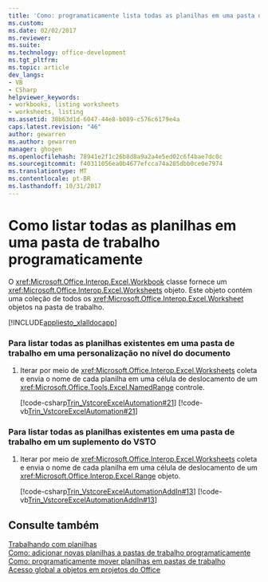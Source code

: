 ```yaml
---
title: 'Como: programaticamente lista todas as planilhas em uma pasta de trabalho | Microsoft Docs'
ms.custom: 
ms.date: 02/02/2017
ms.reviewer: 
ms.suite: 
ms.technology: office-development
ms.tgt_pltfrm: 
ms.topic: article
dev_langs:
- VB
- CSharp
helpviewer_keywords:
- workbooks, listing worksheets
- worksheets, listing
ms.assetid: 38b63d1d-6047-44e8-b089-c576c6179e4a
caps.latest.revision: "46"
author: gewarren
ms.author: gewarren
manager: ghogen
ms.openlocfilehash: 78941e2f1c26b8d8a9a2a4e5ed02c6f4bae7dc0c
ms.sourcegitcommit: f40311056ea0b4677efcca74a285dbb0ce0e7974
ms.translationtype: MT
ms.contentlocale: pt-BR
ms.lasthandoff: 10/31/2017
---
```

# <a name="how-to-programmatically-list-all-worksheets-in-a-workbook"></a>Como listar todas as planilhas em uma pasta de trabalho programaticamente
  O <xref:Microsoft.Office.Interop.Excel.Workbook> classe fornece um <xref:Microsoft.Office.Interop.Excel.Worksheets> objeto. Este objeto contém uma coleção de todos os <xref:Microsoft.Office.Interop.Excel.Worksheet> objetos na pasta de trabalho.  
  
 [!INCLUDE[appliesto_xlalldocapp](../vsto/includes/appliesto-xlalldocapp-md.md)]  
  
### <a name="to-list-all-existing-worksheets-in-a-workbook-in-a-document-level-customization"></a>Para listar todas as planilhas existentes em uma pasta de trabalho em uma personalização no nível do documento  
  
1.  Iterar por meio de <xref:Microsoft.Office.Interop.Excel.Worksheets> coleta e envia o nome de cada planilha em uma célula de deslocamento de um <xref:Microsoft.Office.Tools.Excel.NamedRange> controle.  
  
     [!code-csharp[Trin_VstcoreExcelAutomation#21](../vsto/codesnippet/CSharp/Trin_VstcoreExcelAutomationCS/Sheet1.cs#21)]
     [!code-vb[Trin_VstcoreExcelAutomation#21](../vsto/codesnippet/VisualBasic/Trin_VstcoreExcelAutomation/Sheet1.vb#21)]  
  
### <a name="to-list-all-existing-worksheets-in-a-workbook-in-a-vsto-add-in"></a>Para listar todas as planilhas existentes em uma pasta de trabalho em um suplemento do VSTO  
  
1.  Iterar por meio de <xref:Microsoft.Office.Interop.Excel.Worksheets> coleta e envia o nome de cada planilha em uma célula de deslocamento de um <xref:Microsoft.Office.Interop.Excel.Range> objeto.  
  
     [!code-csharp[Trin_VstcoreExcelAutomationAddIn#13](../vsto/codesnippet/CSharp/trin_vstcoreexcelautomationaddin/ThisAddIn.cs#13)]
     [!code-vb[Trin_VstcoreExcelAutomationAddIn#13](../vsto/codesnippet/VisualBasic/trin_vstcoreexcelautomationaddin/ThisAddIn.vb#13)]  
  
## <a name="see-also"></a>Consulte também  
 [Trabalhando com planilhas](../vsto/working-with-worksheets.md)   
 [Como: adicionar novas planilhas a pastas de trabalho programaticamente](../vsto/how-to-programmatically-add-new-worksheets-to-workbooks.md)   
 [Como: programaticamente mover planilhas em pastas de trabalho](../vsto/how-to-programmatically-move-worksheets-within-workbooks.md)   
 [Acesso global a objetos em projetos do Office](../vsto/global-access-to-objects-in-office-projects.md)  
  
  